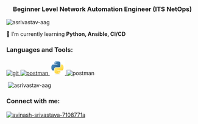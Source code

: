 <h3 align="center">Beginner Level Network Automation Engineer (ITS NetOps)</h3>

<p align="left"> <img src="https://komarev.com/ghpvc/?username=asrivastav-aag&label=Profile%20views&color=0e75b6&style=flat" alt="asrivastav-aag" /> </p>

🌱 I’m currently learning **Python, Ansible, CI/CD**


<h3 align="left">Languages and Tools:</h3>
<p align="left"> <a href="https://git-scm.com/" target="_blank" rel="noreferrer"> <img src="https://www.vectorlogo.zone/logos/git-scm/git-scm-icon.svg" alt="git" width="40" height="40"/> </a> <a href="https://postman.com" target="_blank" rel="noreferrer"> <img src="https://www.vectorlogo.zone/logos/getpostman/getpostman-icon.svg" alt="postman" width="40" height="40"/> </a> <a href="https://www.python.org" target="_blank" rel="noreferrer"> <img src="https://raw.githubusercontent.com/devicons/devicon/master/icons/python/python-original.svg" alt="python" width="40" height="40"/> </a> <img src="https://www.logolynx.com/images/logolynx/s_57/577831ef33825e87b6b85b73d7117402.png" alt="postman" width="40" height="40"/> </p>

<p>&nbsp;<img align="center" src="https://github-readme-stats.vercel.app/api?username=asrivastav-aag&show_icons=true&locale=en" alt="asrivastav-aag" /></p>

<h3 align="left">Connect with me:</h3>
<p align="left">
<a href="https://linkedin.com/in/avinash-srivastava-7108771a" target="blank"><img align="center" src="https://raw.githubusercontent.com/rahuldkjain/github-profile-readme-generator/master/src/images/icons/Social/linked-in-alt.svg" alt="avinash-srivastava-7108771a" height="30" width="40" /></a>
</p>
